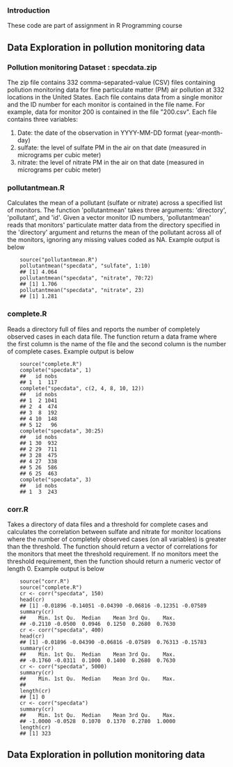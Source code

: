 ### Introduction
These code are part of assignment in R Programming course 

## Data Exploration in pollution monitoring data

### Pollution monitoring Dataset : specdata.zip
The zip file contains 332 comma-separated-value (CSV) files containing pollution monitoring data for fine particulate matter (PM) air pollution at 332 locations in the United States. Each file contains data from a single monitor and the ID number for each monitor is contained in the file name. For example, data for monitor 200 is contained in the file "200.csv". Each file contains three variables:

1. Date: the date of the observation in YYYY-MM-DD format (year-month-day)
2. sulfate: the level of sulfate PM in the air on that date (measured in micrograms per cubic meter)
3. nitrate: the level of nitrate PM in the air on that date (measured in micrograms per cubic meter)

### pollutantmean.R
Calculates the mean of a pollutant (sulfate or nitrate) across a specified list of monitors. The function 'pollutantmean' takes three arguments: 'directory', 'pollutant', and 'id'. Given a vector monitor ID numbers, 'pollutantmean' reads that monitors' particulate matter data from the directory specified in the 'directory' argument and returns the mean of the pollutant across all of the monitors, ignoring any missing values coded as NA. Example output is below


<!-- -->
        source("pollutantmean.R")
        pollutantmean("specdata", "sulfate", 1:10)
        ## [1] 4.064
        pollutantmean("specdata", "nitrate", 70:72)
        ## [1] 1.706
        pollutantmean("specdata", "nitrate", 23)
        ## [1] 1.281

### complete.R
Reads a directory full of files and reports the number of completely observed cases in each data file. The function return a data frame where the first column is the name of the file and the second column is the number of complete cases. Example output is below

<!-- -->
        source("complete.R")
        complete("specdata", 1)
        ##   id nobs
        ## 1  1  117
        complete("specdata", c(2, 4, 8, 10, 12))
        ##   id nobs
        ## 1  2 1041
        ## 2  4  474
        ## 3  8  192
        ## 4 10  148
        ## 5 12   96
        complete("specdata", 30:25)
        ##   id nobs
        ## 1 30  932
        ## 2 29  711
        ## 3 28  475
        ## 4 27  338
        ## 5 26  586
        ## 6 25  463
        complete("specdata", 3)
        ##   id nobs
        ## 1  3  243
        
### corr.R
Takes a directory of data files and a threshold for complete cases and calculates the correlation between sulfate and nitrate for monitor locations where the number of completely observed cases (on all variables) is greater than the threshold. The function should return a vector of correlations for the monitors that meet the threshold requirement. If no monitors meet the threshold requirement, then the function should return a numeric vector of length 0. Example output is below

<!-- -->
        source("corr.R")
        source("complete.R")
        cr <- corr("specdata", 150)
        head(cr)
        ## [1] -0.01896 -0.14051 -0.04390 -0.06816 -0.12351 -0.07589
        summary(cr)
        ##    Min. 1st Qu.  Median    Mean 3rd Qu.    Max. 
        ## -0.2110 -0.0500  0.0946  0.1250  0.2680  0.7630
        cr <- corr("specdata", 400)
        head(cr)
        ## [1] -0.01896 -0.04390 -0.06816 -0.07589  0.76313 -0.15783
        summary(cr)
        ##    Min. 1st Qu.  Median    Mean 3rd Qu.    Max. 
        ## -0.1760 -0.0311  0.1000  0.1400  0.2680  0.7630
        cr <- corr("specdata", 5000)
        summary(cr)
        ##    Min. 1st Qu.  Median    Mean 3rd Qu.    Max. 
        ## 
        length(cr)
        ## [1] 0
        cr <- corr("specdata")
        summary(cr)
        ##    Min. 1st Qu.  Median    Mean 3rd Qu.    Max. 
        ## -1.0000 -0.0528  0.1070  0.1370  0.2780  1.0000
        length(cr)
        ## [1] 323
        
  ## Data Exploration in pollution monitoring data
